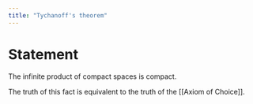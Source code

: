 ```yaml
---
title: "Tychanoff's theorem"
---
```


# Statement
The infinite product of compact spaces is compact.

The truth of this fact is equivalent to the truth of the [[Axiom of Choice]].